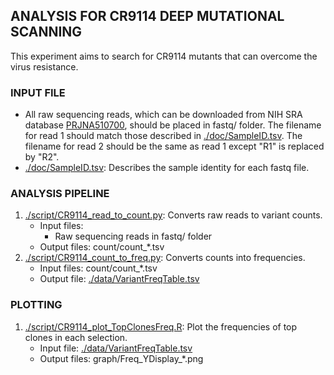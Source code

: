 ## ANALYSIS FOR CR9114 DEEP MUTATIONAL SCANNING
This experiment aims to search for CR9114 mutants that can overcome the virus resistance.

### INPUT FILE
* All raw sequencing reads, which can be downloaded from NIH SRA database [PRJNA510700](https://www.ncbi.nlm.nih.gov/bioproject/PRJNA510700), should be placed in fastq/ folder. The filename for read 1 should match those described in [./doc/SampleID.tsv](./doc/SampleID.tsv). The filename for read 2 should be the same as read 1 except "R1" is replaced by "R2".
* [./doc/SampleID.tsv](./doc/SampleID.tsv): Describes the sample identity for each fastq file.

### ANALYSIS PIPELINE
1. [./script/CR9114\_read\_to\_count.py](./script/CR9114\_read\_to\_count.py): Converts raw reads to variant counts.
    - Input files:
      - Raw sequencing reads in fastq/ folder
    - Output files: count/count\_\*.tsv
2. [./script/CR9114\_count\_to\_freq.py](./script/CR9114\_count\_to\_freq.py): Converts counts into frequencies.
    - Input files: count/count\_\*.tsv
    - Output file: [./data/VariantFreqTable.tsv](./data/VariantFreqTable.tsv)

### PLOTTING
1. [./script/CR9114\_plot\_TopClonesFreq.R](./script/CR9114\_plot\_TopClonesFreq.R): Plot the frequencies of top clones in each selection.
    - Input file: [./data/VariantFreqTable.tsv](./data/VariantFreqTable.tsv)
    - Output files: graph/Freq\_YDisplay\_\*.png
